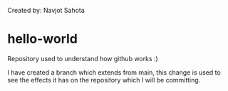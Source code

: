 Created by: Navjot Sahota
# hello-world
Repository used to understand how github works :)

I have created a branch which extends from main, this change is used to see the
effects it has on the repository which I will be committing.
